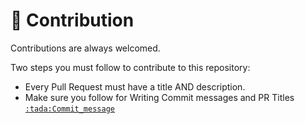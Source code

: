 # 🙌 Contribution

Contributions are always welcomed.

Two steps you must follow to contribute to this repository:

- Every Pull Request must have a title AND description.
- Make sure you follow for Writing Commit messages and PR Titles [`:tada:Commit_message`](https://github.com/fossnsbmHacktoberfest-2023-Challenges)